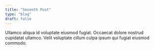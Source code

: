 ```yaml
---
title: "Seventh Post"
type: "blog"
draft: false
---
```


Ullamco aliqua id voluptate eiusmod fugiat. Occaecat dolore nostrud cupidatat ullamco. Velit voluptate cillum culpa ipsum qui fugiat eiusmod commodo.

